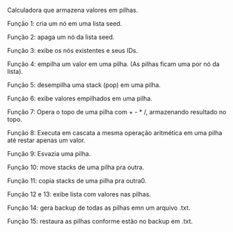 Calculadora que armazena valores em pilhas.

Função 1: cria um nó em uma lista seed.

Função 2: apaga um nó da lista seed.

Função 3: exibe os nós existentes e seus IDs.

Função 4: empilha um valor em uma pilha. (As pilhas ficam uma por nó da lista).

Função 5: desempilha uma stack (pop) em uma pilha.

Função 6: exibe valores empilhados em uma pilha.

Função 7: Opera o topo de uma pilha com + - * /, armazenando resultado no topo.

Função 8: Executa em cascata a mesma operação aritmética em uma pilha até restar apenas um valor.

Função 9: Esvazia uma pilha.

Função 10: move stacks de uma pilha pra outra.

Função 11: copia stacks de uma pilha pra outra0.

Função 12 e 13: exibe lista com valores nas pilhas.

Função 14: gera backup de todas as pilhas emn um arquivo .txt.

Função 15: restaura as pilhas conforme estão no backup em .txt.
